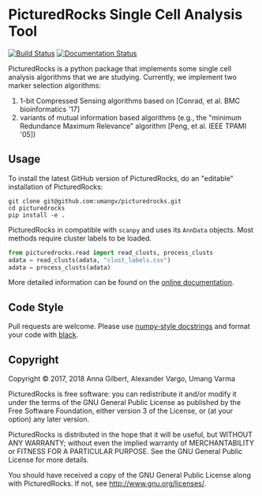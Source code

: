 # PicturedRocks Single Cell Analysis Tool

[![Build Status](https://travis-ci.org/umangv/picturedrocks.svg?branch=master)](https://travis-ci.org/umangv/picturedrocks)
[![Documentation Status](https://readthedocs.org/projects/picturedrocks/badge/?version=latest)](https://picturedrocks.readthedocs.io/en/latest/?badge=latest)

PicturedRocks is a python package that implements some single cell analysis algorithms that we are studying. Currently, we implement two marker selection algorithms:

1. 1-bit Compressed Sensing algorithms based on [Conrad, et al. BMC bioinformatics '17]
2. variants of mutual information based algorithms (e.g., the "minimum Redundance Maximum Relevance" algorithm [Peng, et al. IEEE TPAMI '05])

## Usage

To install the latest GitHub version of PicturedRocks, do an "editable" installation of PicturedRocks:
```
git clone git@github.com:umangv/picturedrocks.git
cd picturedrocks
pip install -e .
```

PicturedRocks in compatible with `scanpy` and uses its `AnnData` objects. Most methods require cluster labels to be loaded. 

```python
from picturedrocks.read import read_clusts, process_clusts
adata = read_clusts(adata, "clust_labels.csv")
adata = process_clusts(adata)
```

More detailed information can be found on the [online documentation](https://picturedrocks.rtfd.io/).

## Code Style

Pull requests are welcome. Please use [numpy-style docstrings](https://sphinxcontrib-napoleon.rtfd.io/) and format your code with [black](https://black.rtfd.io).

## Copyright

Copyright © 2017, 2018 Anna Gilbert, Alexander Vargo, Umang Varma

PicturedRocks is free software: you can redistribute it and/or modify
it under the terms of the GNU General Public License as published by
the Free Software Foundation, either version 3 of the License, or
(at your option) any later version.

PicturedRocks is distributed in the hope that it will be useful,
but WITHOUT ANY WARRANTY; without even the implied warranty of
MERCHANTABILITY or FITNESS FOR A PARTICULAR PURPOSE.  See the
GNU General Public License for more details.

You should have received a copy of the GNU General Public License
along with PicturedRocks.  If not, see <http://www.gnu.org/licenses/>.
